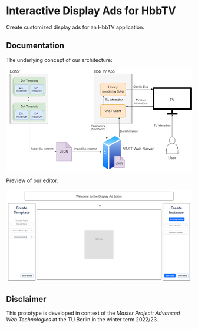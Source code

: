 # Interactive Display Ads for HbbTV

Create customized display ads for an HbbTV application.

## Documentation

The underlying concept of our architecture:

![Concept](./docs/architecture.png)

Preview of our editor:

![Editor](./docs/editor.PNG)

## Disclaimer

This prototype is developed in context of the *Master Project: Advanced Web Technologies* at the TU Berlin
in the winter term 2022/23.



